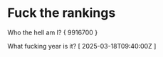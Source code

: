 # Fuck the rankings

Who the hell am I?
{ 9916700 }

What fucking year is it?
[ 2025-03-18T09:40:00Z ]
